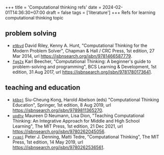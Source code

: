 +++
title = 'Computational thinking refs'
date = 2024-02-01T14:36:30+07:00
draft = false
tags = ['literature']
+++
Refs for learning computational thinking topic
<!--more-->


## problem solving
+ [`e9bvd`](https://osf.io/e9bvd) David Riley, Kenny A. Hunt, "Computational Thinking for the Modern Problem Solver", Chapman & Hall / CRC Press, 1st edition, 27 Mar 2014, url https://isbnsearch.org/isbn/9781466587779.
+ [`fqg2x`](https://osf.io/fqg2x) Karl Beecher, "Computational Thinking: A beginner's guide to problem-solving and programming", BCS Learning & Development, 1st edition, 31 Aug 2017, url https://isbnsearch.org/isbn/9781780173641.


## teaching and education
+ [`k6bqj`](https://osf.io/k6bqj) Siu-Cheung Kong, Harold Abelson (eds) "Computational Thinking
Education", Springer, 1st edition, 8 Aug 2019, url https://isbnsearch.org/isbn/9789811365270.
+ [`updhv`](https://osf.io/updhv) Maureen D Neumann, Lisa Dion, "Teaching Computational Thinking: An Integrative Approach for Middle and High School Learning", The MIT Press, 1st edition, 21 Dec 2021, url https://isbnsearch.org/isbn/9780262045056.
+ [`rvapj`](https://osf.io/rvapj) Peter J. Denning, Matti Tedre, "Computational Thinking", The MIT Press, 1st edition, 14 May 2019, url https://isbnsearch.org/isbn/9780262536561.
